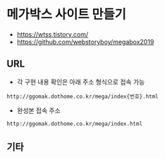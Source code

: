 # 메가박스 사이트 만들기

  - https://wtss.tistory.com/  
  - https://github.com/webstoryboy/megabox2019

## URL

  - 각 구현 내용 확인은 아래 주소 형식으로 접속 가능  
<pre><code>http://ggomak.dothome.co.kr/mega/index{번호}.html</code></pre>

  - 완성본 접속 주소
<pre><code>http://ggomak.dothome.co.kr/mega/index.html</code></pre>


## 기타
